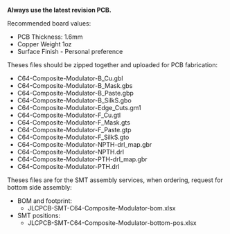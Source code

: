 **Always use the latest revision PCB.**

Recommended board values:
* PCB Thickness: 1.6mm
* Copper Weight 1oz
* Surface Finish - Personal preference

Theses files should be zipped together and uploaded for PCB fabrication:
* C64-Composite-Modulator-B_Cu.gbl
* C64-Composite-Modulator-B_Mask.gbs
* C64-Composite-Modulator-B_Paste.gbp
* C64-Composite-Modulator-B_SilkS.gbo
* C64-Composite-Modulator-Edge_Cuts.gm1
* C64-Composite-Modulator-F_Cu.gtl
* C64-Composite-Modulator-F_Mask.gts
* C64-Composite-Modulator-F_Paste.gtp
* C64-Composite-Modulator-F_SilkS.gto
* C64-Composite-Modulator-NPTH-drl_map.gbr
* C64-Composite-Modulator-NPTH.drl
* C64-Composite-Modulator-PTH-drl_map.gbr
* C64-Composite-Modulator-PTH.drl 

Theses files are for the SMT assembly services, when ordering, request for bottom side assembly:
* BOM and footprint:
  * JLCPCB-SMT-C64-Composite-Modulator-bom.xlsx
* SMT positions:
  * JLCPCB-SMT-C64-Composite-Modulator-bottom-pos.xlsx
